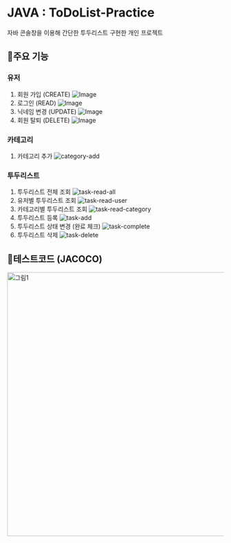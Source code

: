 # JAVA : ToDoList-Practice
자바 콘솔창을 이용해 간단한 투두리스트 구현한 개인 프로젝트

## 📍주요 기능
### 유저
1. 회원 가입 (CREATE)
![Image](https://github.com/user-attachments/assets/c6c8634f-e32c-4169-a9ea-f4d7d05cfea6)
2. 로그인 (READ)
![Image](https://github.com/user-attachments/assets/e29fe53a-2683-4bd5-9423-d0259aed65c8)
3. 닉네임 변경 (UPDATE)
![Image](https://github.com/user-attachments/assets/7b89f2c6-d8c6-415f-9316-c3a82b7b8d4b)
4. 회원 탈퇴 (DELETE)
![Image](https://github.com/user-attachments/assets/893a678a-d09a-4c29-813e-5a505d76f19a)

### 카테고리
1. 카테고리 추가
![category-add](https://github.com/user-attachments/assets/427f610e-8ee8-4fa9-b90d-41c15d50dc69)

### 투두리스트
1. 투두리스트 전체 조회
![task-read-all](https://github.com/user-attachments/assets/cbb6e729-d847-4fb4-a1f8-7263d304fa0b)
2. 유저별 투두리스트 조회
![task-read-user](https://github.com/user-attachments/assets/0e7df4fe-7985-499b-a7f2-55356ec4d92d)
3. 카테고리별 투두리스트 조회
![task-read-category](https://github.com/user-attachments/assets/d307533d-6df9-4c2b-bb0f-d372899f1bc0)
4. 투두리스트 등록
![task-add](https://github.com/user-attachments/assets/8d7386bf-5dec-41f8-8cab-57c93f4d45a2)
5. 투두리스트 상태 변경 (완료 체크)
![task-complete](https://github.com/user-attachments/assets/6fd79702-2802-4e9c-9b3c-03ebf7903ad3)
6. 투두리스트 삭제
![task-delete](https://github.com/user-attachments/assets/aa9c55de-5502-4ac2-ac80-a75cd9769708)

## 📍테스트코드 (JACOCO)
<img width="612" alt="그림1" src="https://github.com/user-attachments/assets/5834ffce-e38f-4af7-8bd2-ea914f5a436f" />
